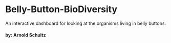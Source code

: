 # Belly-Button-BioDiversity
An interactive dashboard for looking at the organisms living in belly buttons.

#### by: Arnold Schultz